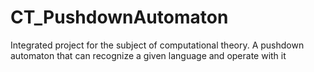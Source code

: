 # CT_PushdownAutomaton
Integrated project for the subject of computational theory. A pushdown automaton that can recognize a given language and operate with it
